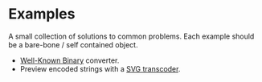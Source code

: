 # Examples

A small collection of solutions to common problems. Each example should be a
bare-bone / self contained object.

 - [Well-Known Binary](WellKnownBinary) converter.
 - Preview encoded strings with a [SVG transcoder](EncodedToSVG).
